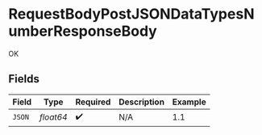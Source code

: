 # RequestBodyPostJSONDataTypesNumberResponseBody

OK


## Fields

| Field              | Type               | Required           | Description        | Example            |
| ------------------ | ------------------ | ------------------ | ------------------ | ------------------ |
| `JSON`             | *float64*          | :heavy_check_mark: | N/A                | 1.1                |
